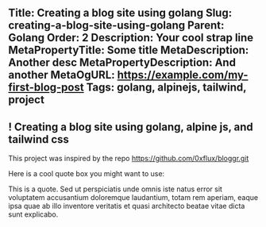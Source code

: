Title: Creating a blog site using golang
Slug: creating-a-blog-site-using-golang
Parent: Golang
Order: 2
Description: Your cool strap line
MetaPropertyTitle: Some title
MetaDescription: Another desc
MetaPropertyDescription: And another
MetaOgURL: https://example.com/my-first-blog-post
Tags: golang, alpinejs, tailwind, project
---

## ! Creating a blog site using golang, alpine js, and tailwind css
This project was inspired by the repo https://github.com/0xflux/bloggr.git


Here is a cool quote box you might want to use:

<div class="quote-box">
    <p><i class="fa-solid fa-quote-left" style="color: #f76a8d;"></i>
    This is a quote. Sed ut perspiciatis unde omnis iste natus error sit voluptatem accusantium doloremque laudantium, totam rem aperiam, eaque ipsa quae ab illo inventore veritatis et quasi architecto beatae vitae dicta sunt explicabo.
    <i class="fa-solid fa-quote-right" style="color: #f76a8d;"></i>
    </p>
</div>
